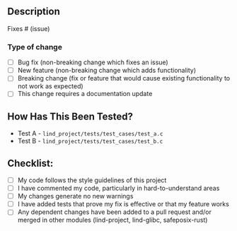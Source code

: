 ## Description

Fixes # (issue)

<!-- Please include a summary of the changes and the related issue. --> 
<!-- Please also include relevant motivation and context. Why is this change required? What problem does it solve? -->
<!-- List any dependencies that are required for this change. -->

### Type of change

<!-- Please delete options that are not relevant. -->

- [ ] Bug fix (non-breaking change which fixes an issue)
- [ ] New feature (non-breaking change which adds functionality)
- [ ] Breaking change (fix or feature that would cause existing functionality to not work as expected)
- [ ] This change requires a documentation update

## How Has This Been Tested?

<!-- Please describe the tests that you ran to verify your changes. -->
<!-- Provide instructions so we can reproduce. -->
<!-- Please also list any relevant details for your test configuration -->

- Test A - `lind_project/tests/test_cases/test_a.c`
- Test B - `lind_project/tests/test_cases/test_b.c`

## Checklist:

<!-- Add details about the checklist whenever needed -->

- [ ] My code follows the style guidelines of this project
- [ ] I have commented my code, particularly in hard-to-understand areas
- [ ] My changes generate no new warnings
- [ ] I have added tests that prove my fix is effective or that my feature works
- [ ] Any dependent changes have been added to a pull request and/or merged in other modules (lind-project, lind-glibc, safeposix-rust)
